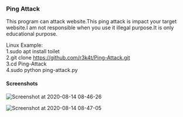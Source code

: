 ### Ping Attack ###


This program can attack website.This ping attack is impact your target website.I am not responsible when you use it illegal purpose.It is only educational purpose.


Linux Example:
<br>
1.sudo apt install toilet
<br>
2.git clone https://github.com/r3k4t/Ping-Attack.git
<br>
3.cd Ping-Attack
<br>
4.sudo python ping-attack.py
<br>

<h4>Screenshots</h4>

![Screenshot at 2020-08-14 08-46-26](https://user-images.githubusercontent.com/69615463/90210333-52009d80-de0b-11ea-91ba-51aa0c603cf7.png)
<br>

![Screenshot at 2020-08-14 08-47-05](https://user-images.githubusercontent.com/69615463/90210413-81170f00-de0b-11ea-856d-c7c4c47881bc.png)

